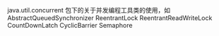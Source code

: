java.util.concurrent 包下的关于并发编程工具类的使用，如
         AbstractQueuedSynchronizer
         ReentrantLock
         ReentrantReadWriteLock
         CountDownLatch
         CyclicBarrier
         Semaphore